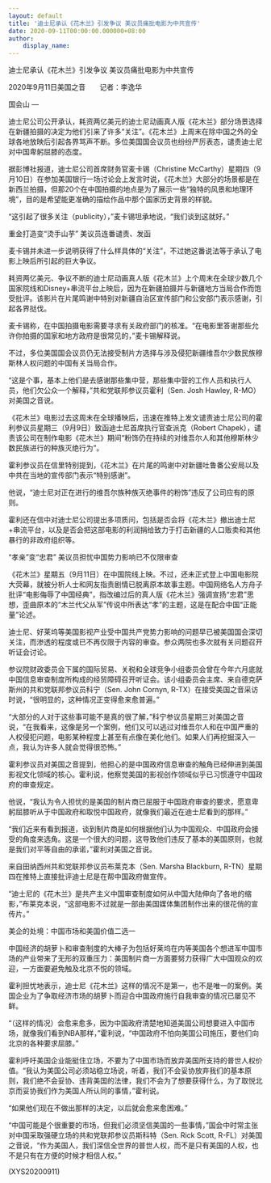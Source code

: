 ```yaml
---
layout: default
title: '迪士尼承认《花木兰》引发争议 美议员痛批电影为中共宣传'
date: 2020-09-11T00:00:00.000000+08:00
author:
    display_name: 
---
```


迪士尼承认《花木兰》引发争议 美议员痛批电影为中共宣传

2020年9月11日美国之音　　记者：李逸华

国会山 —

迪士尼公司公开承认，耗资两亿美元的迪士尼动画真人版《花木兰》部分场景选择在新疆拍摄的决定为他们引来了许多“关注”。《花木兰》上周末在除中国之外的全球各地放映后引起各界骂声不断。多位美国国会议员也纷纷严厉表态，谴责迪士尼对中国卑躬屈膝的态度。

据彭博社报道，迪士尼公司首席财务官麦卡锡（Christine McCarthy）星期四（9月10日）在参加美国银行一场讨论会上发言时说，《花木兰》大部分的场景都是在新西兰拍摄，但那20个在中国拍摄的地点是为了展示一些“独特的风景和地理环境”，目的是希望能更准确的描绘作品中那个国家历史背景的样貌。

“这引起了很多关注（publicity），”麦卡锡坦承地说，“我们谈到这就好。”

重金打造变“烫手山芋” 美议员连番谴责、发函

麦卡锡并未进一步说明获得了什么样具体的“关注”，不过她这番说法等于承认了电影上映后所引起的巨大争议。

耗资两亿美元、争议不断的迪士尼动画真人版《花木兰》上个周末在全球少数几个国家院线和Disney+串流平台上映后，因为在新疆拍摄并与新疆地方当局合作而饱受批评。该影片在片尾鸣谢中特别对新疆自治区宣传部门和公安部门表示感谢，引起各界挞伐。

麦卡锡称，在中国拍摄电影需要寻求有关政府部门的核准。“在电影里答谢那些允许你拍摄的国家和地方政府是很常见的，”麦卡锡解释说。

不过，多位美国国会议员仍无法接受制片方选择与涉及侵犯新疆维吾尔少数民族穆斯林人权问题的中国有关当局合作。

“这是个事，基本上他们是去感谢那些集中营，那些集中营的工作人员和执行人员，他们欠公众一个解释，”共和党联邦参议员霍利（Sen. Josh Hawley, R-MO）对美国之音说。

《花木兰》电影过去这周末在全球播映后，迅速在推特上发文谴责迪士尼公司的霍利参议员星期三（9月9日）致函迪士尼首席执行官查派克（Robert Chapek），谴责该公司在制作电影《花木兰》期间“粉饰仍在持续的对维吾尔人和其他穆斯林少数民族进行的种族灭绝行为”。

霍利参议员在信里特别提到，《花木兰》在片尾的鸣谢中对新疆吐鲁番公安局以及中共在当地的宣传部门表示“特别感谢”。

他说，“迪士尼对正在进行的维吾尔族种族灭绝事件的粉饰”违反了公司应有的原则。

霍利还在信中对迪士尼公司提出多项质问，包括是否会将《花木兰》撤出迪士尼+串流平台，以及是否会把这部电影的利润捐给致力于打击新疆的人口贩卖和其他暴行的非政府组织等。

“孝亲”变“忠君” 美议员担忧中国势力影响已不仅限审查

《花木兰》星期五（9月11日）在中国院线上映。不过，还未正式登上中国电影院大荧幕，就被分析人士和网友指责剧情已脱离原本故事主题。中国网络名人方舟子批评“电影侮辱了中国经典”，指改编过后的真人版《花木兰》强调宣扬“忠君”思想，歪曲原本的“木兰代父从军”传说中所表达“孝”的主题，这是在配合中国“正能量”论述。

迪士尼、好莱坞等美国影视产业受中国共产党势力影响的问题早已被美国国会深切关注，而渗透的程度或已不再仅限于内容的审查。参众两院也多次就有关问题召开听证会讨论。

参议院财政委员会下属的国际贸易、关税和全球竞争小组委员会曾在今年六月底就中国信息审查制度所构成的经贸障碍召开听证会。该小组委员会主席、来自德克萨斯州的共和党联邦参议员科宁（Sen. John Cornyn, R-TX）在接受美国之音采访时说，“很明显的，这种情况正变得愈来愈普遍。”

“大部分的人对于这些事可能不是真的很了解，”科宁参议员星期三对美国之音说，“在我看来，这像是另一个案例，他们又可以逃过对维吾尔人和在中国严重的人权侵犯问题，电影某种程度上甚至有点像在美化他们。如果人们再挖掘深入一点，我认为许多人就会觉得很恐怖。”

霍利参议员对美国之音提到，他担心的是中国政府信息审查的触角已经伸进到美国影视文化领域的核心。霍利说，他察觉美国的影视创作领域似乎已习惯遵守中国政府的审查规定。

他说，“我认为令人担忧的是美国的制片商已屈服于中国政府审查的要求，愿意卑躬屈膝听从于中国政府和取悦中国政府，就像我们最近在迪士尼看到的那样。”

“我们近来有看到报道，谈到制片商是如何根据他们认为中国观众、中国政府会接受的角度来选角。这是一个很大的问题，这导致他们违反了基本的美国原则，也就是我们对平等自由的承诺，”霍利对美国之音说。

来自田纳西州共和党联邦参议员布莱克本（Sen. Marsha Blackburn, R-TN）星期四在推特上直接批评迪士尼是在帮中国政府做宣传。

“迪士尼的《花木兰》是共产主义中国审查制度如何从中国大陆伸向了各地的缩影，”布莱克本说，“这部电影不过就是一部由美国媒体集团制作出来的很花俏的宣传片。”

美企的处境：中国市场和美国价值二选一

中国经济的胡萝卜和审查制度的大棒子为包括好莱坞在内等美国各个想进军中国市场的产业带来了无形的双重压力：美国制片商一方面要努力获得广大中国观众的欢迎，一方面要避免触及北京不悦的领域。

霍利担忧地表示，迪士尼《花木兰》这样的情况不是第一，也不是唯一的案例。美国企业为了争取经济市场的胡萝卜而迎合中国政府施行自我审查的情况已屡见不鲜。

“（这样的情况）会愈来愈多，因为中国政府清楚地知道美国公司想要进入中国市场，就像我们看到NBA那样，”霍利说，“中国政府不怕向美国公司施压，要他们向北京的各种要求屈膝。”

霍利呼吁美国企业能挺住立场，不要为了中国市场而放弃美国所支持的普世人权价值。“我认为美国公司必须站稳立场说，听着，我们不会妥协放弃我们的基本原则，我们绝不会妥协、违背美国的法律，我们不会为了想要获得什么，为了取悦北京而妥协我们作为美国人所认同的事情，”霍利说。

“如果他们现在不做出那样的决定，以后就会愈来愈困难。”

“中国可能是个很重要的市场，但我们必须坚信美国的一些事情，”国会中时常主张对中国采取强硬立场的共和党联邦参议员斯科特（Sen. Rick Scott, R-FL）对美国之音说，“作为美国人，我们深信全世界的普世人权，而不是只有美国的人权，也不是只有在方便的时候才相信人权。”

(XYS20200911)

